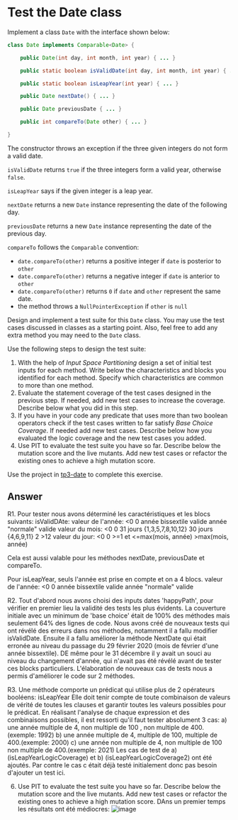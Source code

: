 # Test the Date class

Implement a class `Date` with the interface shown below:

```java
class Date implements Comparable<Date> {

    public Date(int day, int month, int year) { ... }

    public static boolean isValidDate(int day, int month, int year) { ... }

    public static boolean isLeapYear(int year) { ... }

    public Date nextDate() { ... }

    public Date previousDate { ... }

    public int compareTo(Date other) { ... }

}
```

The constructor throws an exception if the three given integers do not form a valid date.

`isValidDate` returns `true` if the three integers form a valid year, otherwise `false`.

`isLeapYear` says if the given integer is a leap year.

`nextDate` returns a new `Date` instance representing the date of the following day.

`previousDate` returns a new `Date` instance representing the date of the previous day.

`compareTo` follows the `Comparable` convention:

* `date.compareTo(other)` returns a positive integer if `date` is posterior to `other`
* `date.compareTo(other)` returns a negative integer if `date` is anterior to `other`
* `date.compareTo(other)` returns `0` if `date` and `other` represent the same date.
* the method throws a `NullPointerException` if `other` is `null` 

Design and implement a test suite for this `Date` class.
You may use the test cases discussed in classes as a starting point. 
Also, feel free to add any extra method you may need to the `Date` class.


Use the following steps to design the test suite:

1. With the help of *Input Space Partitioning* design a set of initial test inputs for each method. Write below the characteristics and blocks you identified for each method. Specify which characteristics are common to more than one method.
2. Evaluate the statement coverage of the test cases designed in the previous step. If needed, add new test cases to increase the coverage. Describe below what you did in this step.
3. If you have in your code any predicate that uses more than two boolean operators check if the test cases written to far satisfy *Base Choice Coverage*. If needed add new test cases. Describe below how you evaluated the logic coverage and the new test cases you added.
4. Use PIT to evaluate the test suite you have so far. Describe below the mutation score and the live mutants. Add new test cases or refactor the existing ones to achieve a high mutation score.

Use the project in [tp3-date](../code/tp3-date) to complete this exercise.

## Answer
R1. 
Pour tester nous avons déterminé les caractéristiques et les blocs suivants:
isValidDAte: 
valeur de l'année:     <0      0     année bissextile valide       année "normale" valide
valeur du mois:        <0      0     31 jours {1,3,5,7,8,10,12}    30 jours {4,6,9,11}      2       >12
valeur du jour:        <0      0     >=1 et <=max(mois, année)      >max(mois, année) 

Cela est aussi valable pour les méthodes  nextDate, previousDate et compareTo. 

Pour isLeapYear, seuls l'année est prise en compte et on a 4 blocs. 
valeur de l'année:   <0      0      année bissextile valide       année "normale" valide



R2. 
Tout d'abord nous avons choisi des inputs dates 'happyPath', pour vérifier en premier lieu la validité des tests les plus évidents.
La couverture initiale avec un minimum de 'base choice' était de 100% des méthodes mais seulement 64% des lignes de code.
Nous avons créé de nouveaux tests qui ont révélé des erreurs dans nos méthodes, notamment il a fallu modifier isValidDate. Ensuite il a fallu améliorer la méthode NextDate qui était erronée au niveau du passage du 29 février 2020 (mois de février d'une année bissextile). DE même pour le 31 décembre il y avait un souci au niveau du changement d'année, qui n'avait pas été révélé avant de tester ces blocks particuliers.
L'élaboration de nouveaux cas de tests nous a permis d'améliorer le code sur 2 méthodes.

R3. 
Une méthode comporte un prédicat qui utilise plus de 2 opérateurs booléens: isLeapYear
Elle doit tenir compte de toute combinaison de valeurs de vérité de toutes les clauses et garantir toutes les valeurs possibles pour le prédicat.
En réalisant l'analyse de chaque expression et des combinaisons possibles, il est ressorti qu'il faut tester absolument 3 cas:
a) une année multiple de 4, non multiple de 100 , non multiple de 400.(exemple: 1992)
b) une année multiple de 4, multiple de 100, multiple de 400.(exemple: 2000) 
c) une année non  multiple de 4, non multiple de 100 non multiple de 400.(exemple: 2021) 
Les cas de test de a) (isLeapYearLogicCoverage) et b) (isLeapYearLogicCoverage2) ont été ajoutés. Par contre le cas c était déjà testé initialement donc pas besoin d'ajouter un test ici.


6. Use PIT to evaluate the test suite you have so far. Describe below the mutation score and the live mutants. Add new test cases or refactor the existing ones to achieve a high mutation score.
DAns un premier temps les résultats ont été médiocres: 
![image](https://user-images.githubusercontent.com/106377460/224506893-62cf9f97-2a20-4d4c-88bf-51687ff7c746.png)


